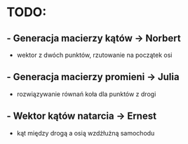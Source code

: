 # TODO:
  ## - Generacja macierzy kątów ->    Norbert
  - wektor z dwóch punktów, rzutowanie na początek osi
  ## - Generacja macierzy promieni -> Julia
  - rozwiązywanie równań koła dla punktów z drogi
  ## - Wektor kątów natarcia ->       Ernest
  - kąt między drogą a osią wzdżłużną samochodu
